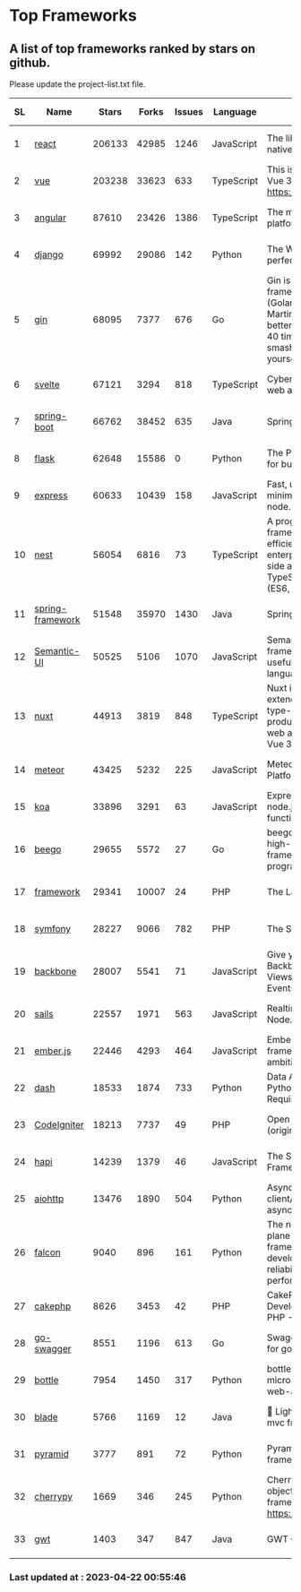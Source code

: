 # Top Frameworks
## A list of top frameworks ranked by stars on github.  
Please update the project-list.txt file.

| SL| Name  | Stars| Forks| Issues | Language | Description | Last Commit |
| --| ------| -----| ---- | ------ | -------- | ----------- | ----------- |
| 1 | [react](https://github.com/facebook/react) | 206133 | 42985 | 1246 | JavaScript | The library for web and native user interfaces | 2023-04-21 18:23:50 |
| 2 | [vue](https://github.com/vuejs/vue) | 203238 | 33623 | 633 | TypeScript | This is the repo for Vue 2. For Vue 3, go to https://github.com/vuejs/core | 2023-02-04 18:16:38 |
| 3 | [angular](https://github.com/angular/angular) | 87610 | 23426 | 1386 | TypeScript | The modern web developer’s platform | 2023-04-21 16:06:25 |
| 4 | [django](https://github.com/django/django) | 69992 | 29086 | 142 | Python | The Web framework for perfectionists with deadlines. | 2023-04-21 17:49:59 |
| 5 | [gin](https://github.com/gin-gonic/gin) | 68095 | 7377 | 676 | Go | Gin is a HTTP web framework written in Go (Golang). It features a Martini-like API with much better performance -- up to 40 times faster. If you need smashing performance, get yourself some Gin. | 2023-03-02 00:12:20 |
| 6 | [svelte](https://github.com/sveltejs/svelte) | 67121 | 3294 | 818 | TypeScript | Cybernetically enhanced web apps | 2023-04-19 13:27:42 |
| 7 | [spring-boot](https://github.com/spring-projects/spring-boot) | 66762 | 38452 | 635 | Java | Spring Boot | 2023-04-21 21:06:55 |
| 8 | [flask](https://github.com/pallets/flask) | 62648 | 15586 | 0 | Python | The Python micro framework for building web applications. | 2023-04-20 18:49:26 |
| 9 | [express](https://github.com/expressjs/express) | 60633 | 10439 | 158 | JavaScript | Fast, unopinionated, minimalist web framework for node. | 2023-02-26 18:34:32 |
| 10 | [nest](https://github.com/nestjs/nest) | 56054 | 6816 | 73 | TypeScript | A progressive Node.js framework for building efficient, scalable, and enterprise-grade server-side applications on top of TypeScript & JavaScript (ES6, ES7, ES8) 🚀 | 2023-04-21 07:31:25 |
| 11 | [spring-framework](https://github.com/spring-projects/spring-framework) | 51548 | 35970 | 1430 | Java | Spring Framework | 2023-04-20 14:44:58 |
| 12 | [Semantic-UI](https://github.com/Semantic-Org/Semantic-UI) | 50525 | 5106 | 1070 | JavaScript | Semantic is a UI component framework based around useful principles from natural language. | 2023-01-11 17:05:32 |
| 13 | [nuxt](https://github.com/nuxt/nuxt) | 44913 | 3819 | 848 | TypeScript | Nuxt is an intuitive and extendable way to create type-safe, performant and production-grade full-stack web apps and websites with Vue 3. | 2023-04-20 22:31:50 |
| 14 | [meteor](https://github.com/meteor/meteor) | 43425 | 5232 | 225 | JavaScript | Meteor, the JavaScript App Platform | 2023-04-19 18:18:47 |
| 15 | [koa](https://github.com/koajs/koa) | 33896 | 3291 | 63 | JavaScript | Expressive middleware for node.js using ES2017 async functions | 2023-04-12 09:49:59 |
| 16 | [beego](https://github.com/beego/beego) | 29655 | 5572 | 27 | Go | beego is an open-source, high-performance web framework for the Go programming language. | 2023-03-09 07:19:01 |
| 17 | [framework](https://github.com/laravel/framework) | 29341 | 10007 | 24 | PHP | The Laravel Framework. | 2023-04-21 15:14:58 |
| 18 | [symfony](https://github.com/symfony/symfony) | 28227 | 9066 | 782 | PHP | The Symfony PHP framework | 2023-04-21 15:49:30 |
| 19 | [backbone](https://github.com/jashkenas/backbone) | 28007 | 5541 | 71 | JavaScript | Give your JS App some Backbone with Models, Views, Collections, and Events | 2023-01-04 11:09:21 |
| 20 | [sails](https://github.com/balderdashy/sails) | 22557 | 1971 | 563 | JavaScript | Realtime MVC Framework for Node.js | 2023-02-17 22:35:42 |
| 21 | [ember.js](https://github.com/emberjs/ember.js) | 22446 | 4293 | 464 | JavaScript | Ember.js - A JavaScript framework for creating ambitious web applications | 2023-04-18 23:46:51 |
| 22 | [dash](https://github.com/plotly/dash) | 18533 | 1874 | 733 | Python | Data Apps & Dashboards for Python. No JavaScript Required. | 2023-04-21 14:46:04 |
| 23 | [CodeIgniter](https://github.com/bcit-ci/CodeIgniter) | 18213 | 7737 | 49 | PHP | Open Source PHP Framework (originally from EllisLab) | 2023-04-07 17:57:13 |
| 24 | [hapi](https://github.com/hapijs/hapi) | 14239 | 1379 | 46 | JavaScript | The Simple, Secure Framework Developers Trust | 2023-03-27 19:45:44 |
| 25 | [aiohttp](https://github.com/aio-libs/aiohttp) | 13476 | 1890 | 504 | Python | Asynchronous HTTP client/server framework for asyncio and Python | 2023-04-16 15:41:59 |
| 26 | [falcon](https://github.com/falconry/falcon) | 9040 | 896 | 161 | Python | The no-magic web data plane API and microservices framework for Python developers, with a focus on reliability, correctness, and performance at scale. | 2023-01-18 20:42:26 |
| 27 | [cakephp](https://github.com/cakephp/cakephp) | 8626 | 3453 | 42 | PHP | CakePHP: The Rapid Development Framework for PHP - Official Repository | 2023-04-15 03:41:59 |
| 28 | [go-swagger](https://github.com/go-swagger/go-swagger) | 8551 | 1196 | 613 | Go | Swagger 2.0 implementation for go | 2023-02-04 17:37:23 |
| 29 | [bottle](https://github.com/bottlepy/bottle) | 7954 | 1450 | 317 | Python | bottle.py is a fast and simple micro-framework for python web-applications. | 2022-09-05 15:24:52 |
| 30 | [blade](https://github.com/lets-blade/blade) | 5766 | 1169 | 12 | Java | :rocket: Lightning fast and elegant mvc framework for Java8 | 2022-05-10 12:38:06 |
| 31 | [pyramid](https://github.com/Pylons/pyramid) | 3777 | 891 | 72 | Python | Pyramid - A Python web framework | 2023-02-16 13:50:59 |
| 32 | [cherrypy](https://github.com/cherrypy/cherrypy) | 1669 | 346 | 245 | Python | CherryPy is a pythonic, object-oriented HTTP framework.      https://cherrypy.dev | 2023-04-01 23:50:27 |
| 33 | [gwt](https://github.com/gwtproject/gwt) | 1403 | 347 | 847 | Java | GWT Open Source Project | 2023-04-19 00:23:06 |

### Last updated at : 2023-04-22 00:55:46
